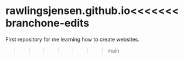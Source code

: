 # rawlingsjensen.github.io<<<<<<< branchone-edits

First repository for me learning how to create websites.

>>>>>>> main
